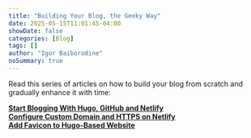 ```yaml
---
title: "Building Your Blog, the Geeky Way"
date: 2025-05-15T11:01:45-04:00
showDate: false
categories: [Blog]
tags: []
author: "Igor Baiborodine"
noSummary: true
---
```


Read this series of articles on how to build your blog from scratch and gradually enhance it with time:

**[Start Blogging With Hugo, GitHub and Netlify](https://www.kiroule.com/article/start-blogging-with-github-hugo-and-netlify/)**  
**[Configure Custom Domain and HTTPS on Netlify](https://www.kiroule.com/article/configure-custom-domain-and-https-in-netlify/)**  
**[Add Favicon to Hugo-Based Website](https://www.kiroule.com/article/add-favicon-to-hugo-based-website/)**  
